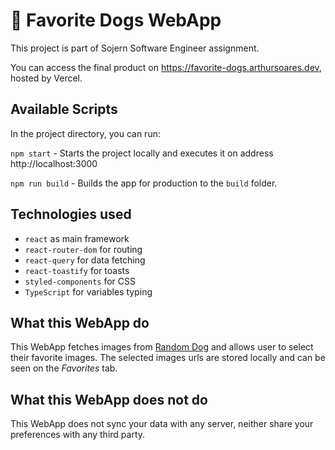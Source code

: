 # 🐶 Favorite Dogs WebApp
This project is part of Sojern Software Engineer assignment.

You can access the final product on https://favorite-dogs.arthursoares.dev, hosted by Vercel.

## Available Scripts

In the project directory, you can run:

`npm start` - Starts the project locally and executes it on address http://localhost:3000

`npm run build` - Builds the app for production to the `build` folder.

## Technologies used
- `react` as main framework
- `react-router-dom` for routing
- `react-query` for data fetching
- `react-toastify` for toasts
- `styled-components` for CSS
- `TypeScript` for variables typing

## What this WebApp do
This WebApp fetches images from [Random Dog](https://random.dog) and allows user to select their favorite images. The selected images urls are stored locally and can be seen on the *Favorites* tab.

## What this WebApp does not do
This WebApp does not sync your data with any server, neither share your preferences with any third party.
